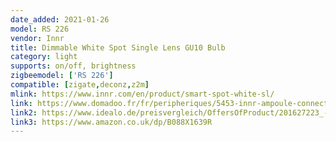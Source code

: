 ```yaml
---
date_added: 2021-01-26
model: RS 226
vendor: Innr
title: Dimmable White Spot Single Lens GU10 Bulb
category: light
supports: on/off, brightness
zigbeemodel: ['RS 226']
compatible: [zigate,deconz,z2m]
mlink: https://www.innr.com/en/product/smart-spot-white-sl/
link: https://www.domadoo.fr/fr/peripheriques/5453-innr-ampoule-connectee-type-gu10-zigbee-30-pack-de-2-ampoules-blanc-chaud-2700k-8718781552695.html
link2: https://www.idealo.de/preisvergleich/OffersOfProduct/201627223_-smart-spot-white-gu10-350lm-zigbee-3-0-4er-pack-innr.html
link3: https://www.amazon.co.uk/dp/B088X1639R
---
```

